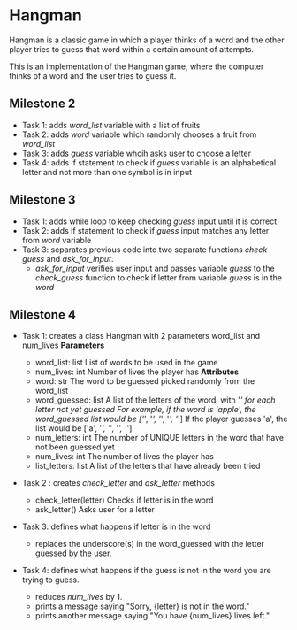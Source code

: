 # Hangman
Hangman is a classic game in which a player thinks of a word and the other player tries to guess that word within a certain amount of attempts.

This is an implementation of the Hangman game, where the computer thinks of a word and the user tries to guess it. 

## Milestone 2

* Task 1: adds *word_list* variable with a list of fruits
* Task 2: adds *word* variable which randomly chooses a fruit from *word_list*
* Task 3: adds *guess* variable whcih asks user to choose a letter
* Task 4: adds if statement to check if *guess* variable is an alphabetical letter and not more than one symbol is in input 

## Milestone 3

* Task 1: adds while loop to keep checking *guess* input until it is correct
* Task 2: adds if statement to check if *guess* input matches any letter from *word* variable
* Task 3: separates previous code into two separate functions *check guess* and *ask_for_input*.
  * *ask_for_input* verifies user input and passes variable *guess* to the *check_guess* function to check if letter from variable *guess* is in the *word*

## Milestone 4

* Task 1: creates a class Hangman with 2 parameters word_list and num_lives
   **Parameters**
   * word_list: list
        List of words to be used in the game
   * num_lives: int
        Number of lives the player has
   **Attributes**
   * word: str
        The word to be guessed picked randomly from the word_list
   * word_guessed: list
        A list of the letters of the word, with '_' for each letter not yet guessed
        For example, if the word is 'apple', the word_guessed list would be ['_', '_', '_', '_', '_']
        If the player guesses 'a', the list would be ['a', '_', '_', '_', '_']
   * num_letters: int
        The number of UNIQUE letters in the word that have not been guessed yet
   * num_lives: int
        The number of lives the player has
   * list_letters: list
        A list of the letters that have already been tried
        
* Task 2 : creates *check_letter* and *ask_letter* methods
  * check_letter(letter)
        Checks if letter is in the word
  * ask_letter()
        Asks user for a letter
        
* Task 3: defines what happens if letter is in the word
  * replaces the underscore(s) in the word_guessed with the letter guessed by the user.

* Task 4: defines what happens if the guess is not in the word you are trying to guess.
  * reduces *num_lives* by 1.
  * prints a message saying "Sorry, {letter} is not in the word."
  * prints another message saying "You have {num_lives} lives left."



